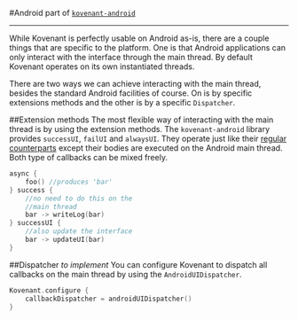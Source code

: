 #Android
part of [`kovenant-android`](../index.md#artifacts)

---

While Kovenant is perfectly usable on Android as-is, there are a couple things that are specific to the platform.
One is that Android applications can only interact with the interface through the main thread. By default
Kovenant operates on its own instantiated threads.

There are two ways we can achieve interacting with the main thread, besides the standard Android facilities of course.
On is by specific extensions methods and the other is by a specific `Dispatcher`.

##Extension methods
The most flexible way of interacting with the main thread is by using the extension methods. The `kovenant-android` 
library provides `successUI`, `failUI` and `alwaysUI`. They operate just like their 
[regular counterparts](../api/callbacks.md) except their bodies are executed on the Android main thread. Both type of 
callbacks can be mixed freely.

```kt
async {
    foo() //produces 'bar'
} success {
    //no need to do this on the
    //main thread
    bar -> writeLog(bar)
} successUI {
    //also update the interface
    bar -> updateUI(bar)
}
```

##Dispatcher
_to implement_
You can configure Kovenant to dispatch all callbacks on the main thread by using the `AndroidUIDispatcher`. 

```kt
Kovenant.configure {
    callbackDispatcher = androidUIDispatcher()
}
```

